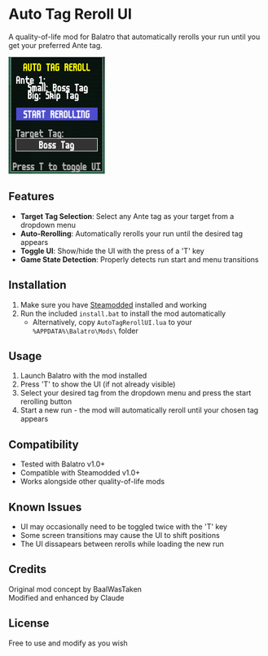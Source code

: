 # Auto Tag Reroll UI

A quality-of-life mod for Balatro that automatically rerolls your run until you get your preferred Ante tag.

![Auto Tag Reroll UI](example.png)

## Features

- **Target Tag Selection**: Select any Ante tag as your target from a dropdown menu
- **Auto-Rerolling**: Automatically rerolls your run until the desired tag appears
- **Toggle UI**: Show/hide the UI with the press of a 'T' key
- **Game State Detection**: Properly detects run start and menu transitions

## Installation

1. Make sure you have [Steamodded](https://github.com/Steamopollys/Steamodded) installed and working
2. Run the included `install.bat` to install the mod automatically
   - Alternatively, copy `AutoTagRerollUI.lua` to your `%APPDATA%\Balatro\Mods\` folder

## Usage

1. Launch Balatro with the mod installed
2. Press 'T' to show the UI (if not already visible)
3. Select your desired tag from the dropdown menu and press the start rerolling button
4. Start a new run - the mod will automatically reroll until your chosen tag appears

## Compatibility

- Tested with Balatro v1.0+
- Compatible with Steamodded v1.0+
- Works alongside other quality-of-life mods

## Known Issues

- UI may occasionally need to be toggled twice with the 'T' key
- Some screen transitions may cause the UI to shift positions
- The UI dissapears between rerolls while loading the new run

## Credits

Original mod concept by BaalWasTaken  
Modified and enhanced by Claude

## License

Free to use and modify as you wish 